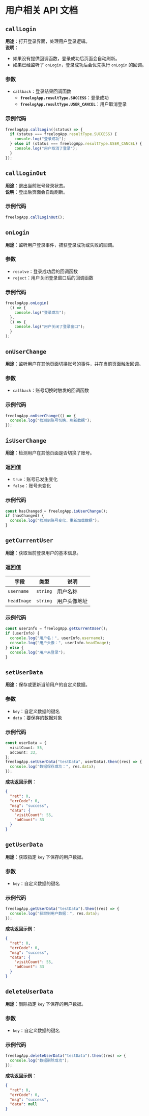 ﻿# 用户相关 API 文档

## `callLogin`

**用途**：打开登录界面，处理用户登录逻辑。  
**说明**：  
- 如果没有提供回调函数，登录成功后页面会自动刷新。  
- 如果已经监听了 `onLogin`，登录成功后会优先执行 `onLogin` 的回调。

### **参数**  
- `callback`：登录结果回调函数  
  - **`freelogApp.resultType.SUCCESS`**：登录成功  
  - **`freelogApp.resultType.USER_CANCEL`**：用户取消登录  

### **示例代码**  
```ts
freelogApp.callLogin((status) => {
  if (status === freelogApp.resultType.SUCCESS) {
    console.log("登录成功");
  } else if (status === freelogApp.resultType.USER_CANCEL) {
    console.log("用户取消了登录");
  }
});
```


## `callLoginOut`

**用途**：退出当前账号登录状态。  
**说明**：登出后页面会自动刷新。

### **示例代码**  
```ts
freelogApp.callLoginOut();
```


## `onLogin`

**用途**：监听用户登录事件，捕获登录成功或失败的回调。  

### **参数**  
- `resolve`：登录成功后的回调函数  
- `reject`：用户关闭登录窗口后的回调函数  

### **示例代码**  
```ts
freelogApp.onLogin(
  () => {
    console.log("登录成功");
  },
  () => {
    console.log("用户关闭了登录窗口");
  }
);
```


## `onUserChange`

**用途**：监听用户在其他页面切换账号的事件，并在当前页面触发回调。  

### **参数**  
- `callback`：账号切换时触发的回调函数

### **示例代码**  
```ts
freelogApp.onUserChange(() => {
  console.log("检测到账号切换，刷新数据");
});
```


## `isUserChange`

**用途**：检测用户在其他页面是否切换了账号。

### **返回值**  
- `true`：账号已发生变化  
- `false`：账号未变化

### **示例代码**  
```ts
const hasChanged = freelogApp.isUserChange();
if (hasChanged) {
  console.log("检测到账号变化，重新加载数据");
}
```


## `getCurrentUser`

**用途**：获取当前登录用户的基本信息。

### **返回值**  
| 字段       | 类型     | 说明       |
|------------|----------|------------|
| `username` | `string` | 用户名称   |
| `headImage`| `string` | 用户头像地址|

### **示例代码**  
```ts
const userInfo = freelogApp.getCurrentUser();
if (userInfo) {
  console.log("用户名：", userInfo.username);
  console.log("用户头像：", userInfo.headImage);
} else {
  console.log("用户未登录");
}
```


## `setUserData`

**用途**：保存或更新当前用户的自定义数据。

### **参数**  
- `key`：自定义数据的键名  
- `data`：要保存的数据对象

### **示例代码**  
```ts
const userData = {
  visitCount: 55,
  adCount: 33,
};
freelogApp.setUserData("testData", userData).then((res) => {
  console.log("数据保存成功：", res.data);
});
```

**成功返回示例**：
```json
{
  "ret": 0,
  "errCode": 0,
  "msg": "success",
  "data": {
    "visitCount": 55,
    "adCount": 33
  }
}
```


## `getUserData`

**用途**：获取指定 `key` 下保存的用户数据。

### **参数**  
- `key`：自定义数据的键名

### **示例代码**  
```ts
freelogApp.getUserData("testData").then((res) => {
  console.log("获取到用户数据：", res.data);
});
```

**成功返回示例**：
```json
{
  "ret": 0,
  "errCode": 0,
  "msg": "success",
  "data": {
    "visitCount": 55,
    "adCount": 33
  }
}
```


## `deleteUserData`

**用途**：删除指定 `key` 下保存的用户数据。

### **参数**  
- `key`：自定义数据的键名

### **示例代码**  
```ts
freelogApp.deleteUserData("testData").then((res) => {
  console.log("数据删除成功");
});
```

**成功返回示例**：
```json
{
  "ret": 0,
  "errCode": 0,
  "msg": "success",
  "data": null
}
```

